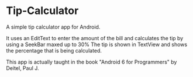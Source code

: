 # Tip-Calculator
A simple tip calculator app for Android.

It uses an EditText to enter the amount of the bill and calculates the tip by using a SeekBar maxed up to 30%
The tip is shown in TextView and shows the percentage that is being calculated.

This app is actually taught in the book "Android 6 for Programmers" by Deitel, Paul J.
